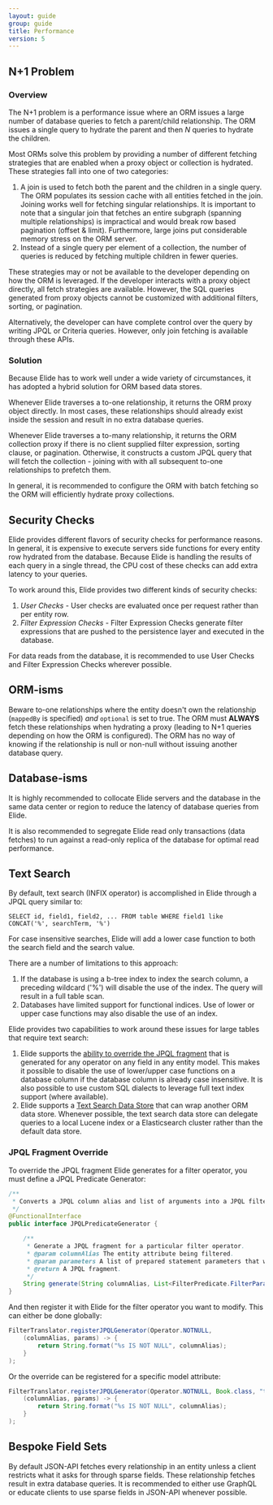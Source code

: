 ```yaml
---
layout: guide
group: guide
title: Performance 
version: 5
---
```


## N+1 Problem

### Overview
The N+1 problem is a performance issue where an ORM issues a large number of database queries to fetch a parent/child relationship.  The ORM issues a single query to hydrate the parent and then _N_ queries to hydrate the children.

Most ORMs solve this problem by providing a number of different fetching strategies that are enabled when a proxy object or collection is hydrated.  These strategies fall into one of two categories:

1. A join is used to fetch both the parent and the children in a single query.  The ORM populates its session cache with all entities fetched in the join.  Joining works well for fetching singular relationships.  It is important to note that a singular join that fetches an entire subgraph (spanning multiple relationships) is impractical and would break row based pagination (offset & limit).  Furthermore, large joins put considerable memory stress on the ORM server.  
2. Instead of a single query per element of a collection, the number of queries is reduced by fetching multiple children in fewer queries.

These strategies may or not be available to the developer depending on how the ORM is leveraged.  If the developer interacts with a proxy object directly, all fetch strategies are available.  However, the SQL queries generated from proxy objects cannot be customized with additional filters, sorting, or pagination.

Alternatively, the developer can have complete control over the query by writing JPQL or Criteria queries.  However, only join fetching is available through these APIs.

### Solution
Because Elide has to work well under a wide variety of circumstances, it has adopted a hybrid solution for ORM based data stores.

Whenever Elide traverses a to-one relationship, it returns the ORM proxy object directly.  In most cases, these relationships should already exist inside the session and result in no extra database queries.

Whenever Elide traverses a to-many relationship, it returns the ORM collection proxy if there is no client supplied filter expression, sorting clause, or pagination.  Otherwise, it constructs a custom JPQL query that will fetch the collection - joining with with all subsequent to-one relationships to prefetch them.

In general, it is recommended to configure the ORM with batch fetching so the ORM will efficiently hydrate proxy collections.
 
## Security Checks

Elide provides different flavors of security checks for performance reasons.  In general, it is expensive to execute servers side functions for every entity row hydrated from the database.  Because Elide is handling the results of each query in a single thread, the CPU cost of these checks can add extra latency to your queries.

To work around this, Elide provides two different kinds of security checks:

1. *User Checks* -  User checks are evaluated once per request rather than per entity row.
2. *Filter Expression Checks* - Filter Expression Checks generate filter expressions that are pushed to the persistence layer and executed in the database.

For data reads from the database, it is recommended to use User Checks and Filter Expression Checks wherever possible.

## ORM-isms 

Beware to-one relationships where the entity doesn't own the relationship (`mappedBy` is specified) _and_ `optional` is set to true.  The ORM must **ALWAYS** fetch these relationships when hydrating a proxy (leading to N+1 queries depending on how the ORM is configured).  The ORM has no way of knowing if the relationship is null or non-null without issuing another database query.

## Database-isms 

It is highly recommended to collocate Elide servers and the database in the same data center or region to reduce the latency of database queries from Elide. 

It is also recommended to segregate Elide read only transactions (data fetches) to run against a read-only replica of the database for optimal read performance. 

## Text Search

By default, text search (INFIX operator) is accomplished in Elide through a JPQL query similar to:
```
SELECT id, field1, field2, ... FROM table WHERE field1 like CONCAT('%', searchTerm, '%')
```

For case insensitive searches, Elide will add a lower case function to both the search field and the search value.

There are a number of limitations to this approach:
1. If the database is using a b-tree index to index the search column, a preceding wildcard ('%') will disable the use of the index.  The query will result in a full table scan.
2. Databases have limited support for functional indices.  Use of lower or upper case functions may also disable the use of an index.

Elide provides two capabilities to work around these issues for large tables that require text search:
1. Elide supports the [ability to override the JPQL fragment](#jpql-fragment-override) that is generated for any operator on any field in any entity model.  This makes it possible to disable the use of lower/upper case functions on a database column if the database column is already case insensitive.  It is also possible to use custom SQL dialects to leverage full text index support (where available).
2. Elide supports a [Text Search Data Store](https://github.com/yahoo/elide/tree/master/elide-datastore/elide-datastore-search) that can wrap another ORM data store.  Whenever possible, the text search data store can delegate queries to a local Lucene index or a Elasticsearch cluster rather than the default data store.  

### JPQL Fragment Override

To override the JPQL fragment Elide generates for a filter operator, you must define a JPQL Predicate Generator:

```java
/**
 * Converts a JPQL column alias and list of arguments into a JPQL filter predicate fragment.
 */
@FunctionalInterface
public interface JPQLPredicateGenerator {

    /**
     * Generate a JPQL fragment for a particular filter operator.
     * @param columnAlias The entity attribute being filtered.
     * @param parameters A list of prepared statement parameters that will be populated.
     * @return A JPQL fragment.
     */
    String generate(String columnAlias, List<FilterPredicate.FilterParameter> parameters);
}
```

And then register it with Elide for the filter operator you want to modify.  This can either be done globally:

```java
FilterTranslator.registerJPQLGenerator(Operator.NOTNULL, 
    (columnAlias, params) -> {
        return String.format("%s IS NOT NULL", columnAlias);
    }
);
```

Or the override can be registered for a specific model attribute:

```java
FilterTranslator.registerJPQLGenerator(Operator.NOTNULL, Book.class, "title",
    (columnAlias, params) -> {
        return String.format("%s IS NOT NULL", columnAlias);
    }
);

```

## Bespoke Field Sets

By default JSON-API fetches every relationship in an entity unless a client restricts what it asks for through sparse fields.  These relationship fetches result in extra database queries.  It is recommended to either use GraphQL or educate clients to use sparse fields in JSON-API whenever possible.
